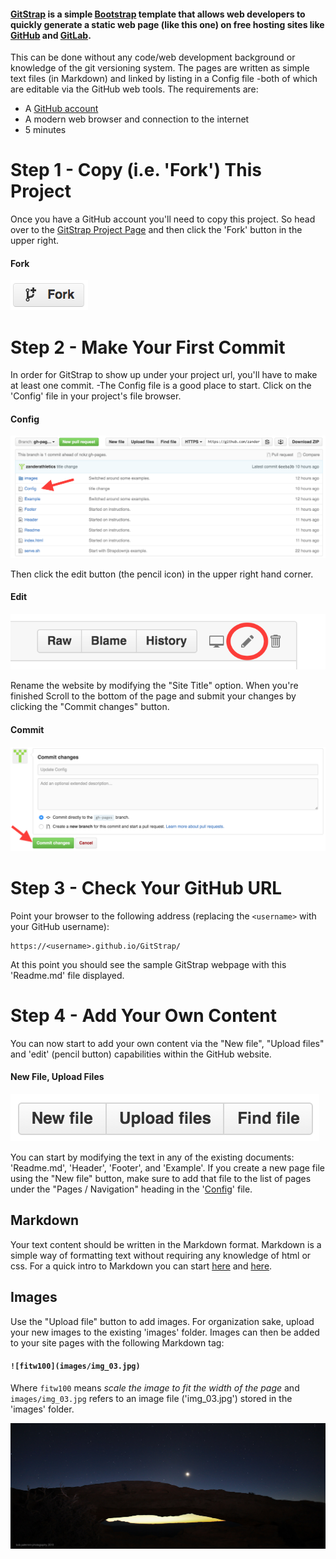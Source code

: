#### [GitStrap](#) is a simple [Bootstrap](http://getbootstrap.com/) template that allows web developers to quickly generate a static web page (like this one) on free hosting sites like [GitHub](http://github.com) and [GitLab](http://gitlab.com). 
This can be done without any code/web development background or knowledge of
the git versioning system.  The pages are written as simple text files (in
Markdown) and linked by listing in a Config file -both of which are editable
via the GitHub web tools. The requirements are:

* A [GitHub account](https://github.com/join?source=header-home)
* A modern web browser and connection to the internet
* 5 minutes

# Step 1 - Copy (i.e. 'Fork') This Project
Once you have a GitHub account you'll need to copy this project.  So head over
to the [GitStrap Project Page](https://github.com/nckz/GitStrap) and then
click the 'Fork' button in the upper right.

#### Fork
![fitw25](images/fork.png)

# Step 2 - Make Your First Commit
In order for GitStrap to show up under your project url, you'll have to make at
least one commit. -The Config file is a good place to start. Click on the
'Config' file in your project's file browser.

#### Config
![fitw100](images/Config.png)

Then click the edit button (the pencil icon) in the upper right hand corner.

#### Edit
![fitw50](images/Edit.png)

Rename the website by modifying the "Site Title" option.  When you're finished
Scroll to the bottom of the page and submit your changes by clicking the
"Commit changes" button.

#### Commit
![fitw100](images/Commit.png)

# Step 3 - Check Your GitHub URL
Point your browser to the following address (replacing the `<username>` with your
GitHub username):

    https://<username>.github.io/GitStrap/

At this point you should see the sample GitStrap webpage with this 'Readme.md'
file displayed.

# Step 4 - Add Your Own Content
You can now start to add your own content via the "New file", "Upload files" and
'edit' (pencil button) capabilities within the GitHub website.

#### New File, Upload Files
![fitw50](images/NewFile.png)

You can start by modifying the text in any of the existing documents:
'Readme.md', 'Header', 'Footer', and 'Example'. If you create a new page file
using the "New file" button, make sure to add that file to the list of pages 
under the "Pages / Navigation" heading in the '[Config](?page=Config)' file.

## Markdown
Your text content should be written in the Markdown format.  Markdown is a
simple way of formatting text without requiring any knowledge of html or css.
For a quick intro to Markdown you can start
[here](https://github.com/adam-p/markdown-here/wiki/Markdown-Cheatsheet)
and
[here](https://daringfireball.net/projects/markdown/).

## Images
Use the "Upload file" button to add images. For organization sake, upload your
new images to the existing 'images' folder.  Images can then be added to your
site pages with the following Markdown tag:

#### `![fitw100](images/img_03.jpg)`
Where `fitw100` means *scale the image to fit the width of the page* and
`images/img_03.jpg` refers to an image file ('img_03.jpg') stored in the
'images' folder.

![fitw100](images/img_03.jpg)
